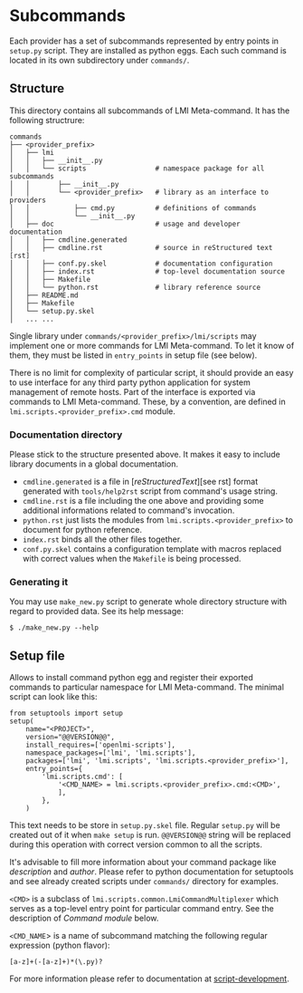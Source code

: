 Subcommands
===========
Each provider has a set of subcommands represented by entry points in
`setup.py` script. They are installed as python eggs. Each such command is
located in its own subdirectory under `commands/`.

Structure
---------
This directory contains all subcommands of LMI Meta-command.
It has the following structrure:

    commands
    ├── <provider_prefix>
    │   ├── lmi
    │   │   ├── __init__.py
    │   │   └── scripts                 # namespace package for all subcommands
    │   │       ├── __init__.py
    │   │       └── <provider_prefix>   # library as an interface to providers
    │   │           ├── cmd.py          # definitions of commands
    │   │           └── __init__.py
    │   ├── doc                         # usage and developer documentation
    │   │   ├── cmdline.generated
    │   │   ├── cmdline.rst             # source in reStructured text [rst]
    │   │   ├── conf.py.skel            # documentation configuration
    │   │   ├── index.rst               # top-level documentation source
    │   │   ├── Makefile
    │   │   └── python.rst              # library reference source
    │   ├── README.md
    │   ├── Makefile
    │   └── setup.py.skel
    │   ... ...

Single library under `commands/<provider_prefix>/lmi/scripts` may implement one
or more commands for LMI Meta-command. To let it know of them, they must be
listed in `entry_points` in setup file (see below).

There is no limit for complexity of particular script, it should provide an
easy to use interface for any third party python application for system
management of remote hosts. Part of the interface is exported via commands to
LMI Meta-command. These, by a convention, are defined in
`lmi.scripts.<provider_prefix>.cmd` module.

### Documentation directory
Please stick to the structure presented above. It makes it easy to include
library documents in a global documentation.

 * `cmdline.generated` is a file in [*reStructuredText*][see rst] format generated
   with `tools/help2rst` script from command's usage string.
 * `cmdline.rst` is a file including the one above and providing some additional
   informations related to command's invocation.
 * `python.rst` just lists the modules from `lmi.scripts.<provider_prefix>` to
   document for python reference.
 * `index.rst` binds all the other files together.
 * `conf.py.skel` contains a configuration template with macros replaced
   with correct values when the `Makefile` is being processed.

### Generating it
You may use `make_new.py` script to generate whole directory structure with
regard to provided data. See its help message:

    $ ./make_new.py --help

Setup file
----------
Allows to install command python egg and register their exported commands to
particular namespace for LMI Meta-command. The minimal script can look like
this:

    from setuptools import setup
    setup(
        name="<PROJECT>",
        version="@@VERSION@@",
        install_requires=['openlmi-scripts'],
        namespace_packages=['lmi', 'lmi.scripts'],
        packages=['lmi', 'lmi.scripts', 'lmi.scripts.<provider_prefix>'],
        entry_points={
            'lmi.scripts.cmd': [
                '<CMD_NAME> = lmi.scripts.<provider_prefix>.cmd:<CMD>',
                ],
            },
        )

This text needs to be store in `setup.py.skel` file. Regular `setup.py` will be
created out of it when `make setup` is run. `@@VERSION@@` string will be
replaced during this operation with correct version common to all the scripts.

It's advisable to fill more information about your command package like
*description* and *author*. Please refer to python documentation for
setuptools and see already created scripts under `commands/` directory for
examples.

`<CMD>` is a subclass of `lmi.scripts.common.LmiCommandMultiplexer` which
serves as a top-level entry point for particular command entry. See the
description of *Command module* below.

`<CMD_NAME`> is a name of subcommand matching the following regular expression
(python flavor):

    [a-z]+(-[a-z]+)*(\.py)?

For more information please refer to documentation at [script-development][].

[script-development]: http://pythonhosted.org/openlmi-scripts/script-development.html# "Script Development"
[rst]: http://sphinx-doc.org/rest.html "reStructuredText"
